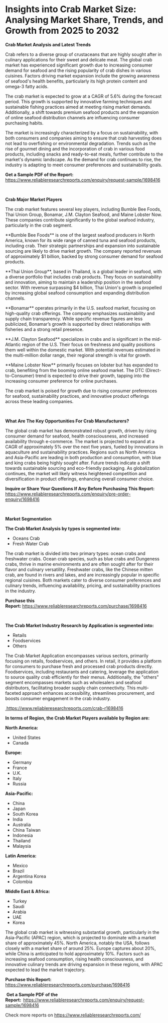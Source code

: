 <p><h1>Insights into Crab Market Size: Analysing Market Share, Trends, and Growth from 2025 to 2032</h1></p><p><strong>Crab Market Analysis and Latest Trends</strong></p>
<p><p>Crab refers to a diverse group of crustaceans that are highly sought after in culinary applications for their sweet and delicate meat. The global crab market has experienced significant growth due to increasing consumer demand for seafood and the rising popularity of crab dishes in various cuisines. Factors driving market expansion include the growing awareness of seafood's health benefits, particularly its high protein content and omega-3 fatty acids.</p><p>The crab market is expected to grow at a CAGR of 5.6% during the forecast period. This growth is supported by innovative farming techniques and sustainable fishing practices aimed at meeting rising market demands. Additionally, a shift towards premium seafood products and the expansion of online seafood distribution channels are influencing consumer purchasing habits. </p><p>The market is increasingly characterized by a focus on sustainability, with both consumers and companies aiming to ensure that crab harvesting does not lead to overfishing or environmental degradation. Trends such as the rise of gourmet dining and the incorporation of crab in various food products, including snacks and ready-to-eat meals, further contribute to the market's dynamic landscape. As the demand for crab continues to rise, the industry is adapting to meet consumer preferences and sustainability goals.</p></p>
<p><strong>Get a Sample PDF of the Report:&nbsp;</strong> <a href="https://www.reliableresearchreports.com/enquiry/request-sample/1698416?utm_campaign=2743&utm_medium=2&utm_source=Github&utm_content=ia&utm_term=30032025&utm_id=crab">https://www.reliableresearchreports.com/enquiry/request-sample/1698416</a></p>
<p>&nbsp;</p>
<p><strong>Crab Major Market Players</strong></p>
<p><p>The crab market features several key players, including Bumble Bee Foods, Thai Union Group, Bonamar, J.M. Clayton Seafood, and Maine Lobster Now. These companies contribute significantly to the global seafood industry, particularly in the crab segment.</p><p>**Bumble Bee Foods** is one of the largest seafood producers in North America, known for its wide range of canned tuna and seafood products, including crab. Their strategic partnerships and expansion into sustainable sourcing are likely to drive market growth. The company reported revenues of approximately $1 billion, backed by strong consumer demand for seafood products.</p><p>**Thai Union Group**, based in Thailand, is a global leader in seafood, with a diverse portfolio that includes crab products. They focus on sustainability and innovation, aiming to maintain a leadership position in the seafood sector. With revenue surpassing $4 billion, Thai Union's growth is propelled by increasing global seafood consumption and expanding distribution channels.</p><p>**Bonamar** operates primarily in the U.S. seafood market, focusing on high-quality crab offerings. The company emphasizes sustainability and supply chain transparency. While specific revenue figures are less publicized, Bonamar’s growth is supported by direct relationships with fisheries and a strong retail presence.</p><p>**J.M. Clayton Seafood** specializes in crabs and is significant in the mid-Atlantic region of the U.S. Their focus on freshness and quality positions them well within the domestic market. With potential revenues estimated in the multi-million dollar range, their regional strength is vital for growth.</p><p>**Maine Lobster Now** primarily focuses on lobster but has expanded to crab, benefiting from the booming online seafood market. The DTC (Direct-to-Consumer) trend is expected to drive their growth, tapping into the increasing consumer preference for online purchases. </p><p>The crab market is poised for growth due to rising consumer preferences for seafood, sustainability practices, and innovative product offerings across these leading companies.</p></p>
<p>&nbsp;</p>
<p><strong>What Are The Key Opportunities For Crab Manufacturers?</strong></p>
<p><p>The global crab market has demonstrated robust growth, driven by rising consumer demand for seafood, health consciousness, and increased availability through e-commerce. The market is projected to expand at a CAGR of approximately 5% over the next five years, fueled by innovations in aquaculture and sustainability practices. Regions such as North America and Asia-Pacific are leading in both production and consumption, with blue and king crabs being highly sought after. Future trends indicate a shift towards sustainable sourcing and eco-friendly packaging. As globalization continues, the market will likely witness heightened competition and diversification in product offerings, enhancing overall consumer choice.</p></p>
<p><strong>Inquire or Share Your Questions If Any Before Purchasing This Report:</strong> <a href="https://www.reliableresearchreports.com/enquiry/pre-order-enquiry/1698416?utm_campaign=2743&utm_medium=2&utm_source=Github&utm_content=ia&utm_term=30032025&utm_id=crab">https://www.reliableresearchreports.com/enquiry/pre-order-enquiry/1698416</a></p>
<p>&nbsp;</p>
<p><strong>Market Segmentation</strong></p>
<p><strong>The Crab Market Analysis by types is segmented into:</strong></p>
<p><ul><li>Oceans Crab</li><li>Fresh Water Crab</li></ul></p>
<p><p>The crab market is divided into two primary types: ocean crabs and freshwater crabs. Ocean crab species, such as blue crabs and Dungeness crabs, thrive in marine environments and are often sought after for their flavor and culinary versatility. Freshwater crabs, like the Chinese mitten crab, are found in rivers and lakes, and are increasingly popular in specific regional cuisines. Both markets cater to diverse consumer preferences and culinary trends, influencing availability, pricing, and sustainability practices in the industry.</p></p>
<p><strong>Purchase this Report:&nbsp;</strong><a href="https://www.reliableresearchreports.com/purchase/1698416?utm_campaign=2743&utm_medium=2&utm_source=Github&utm_content=ia&utm_term=30032025&utm_id=crab">https://www.reliableresearchreports.com/purchase/1698416</a></p>
<p>&nbsp;</p>
<p><strong>The Crab Market Industry Research by Application is segmented into:</strong></p>
<p><ul><li>Retails</li><li>Foodservices</li><li>Others</li></ul></p>
<p><p>The Crab Market Application encompasses various sectors, primarily focusing on retails, foodservices, and others. In retail, it provides a platform for consumers to purchase fresh and processed crab products directly. Foodservices, including restaurants and catering, leverage the application to source quality crab efficiently for their menus. Additionally, the "others" segment encompasses markets such as wholesalers and seafood distributors, facilitating broader supply chain connectivity. This multi-faceted approach enhances accessibility, streamlines procurement, and boosts consumer engagement in the crab industry.</p></p>
<p><a href="https://www.reliableresearchreports.com/crab-r1698416?utm_campaign=2743&utm_medium=2&utm_source=Github&utm_content=ia&utm_term=30032025&utm_id=crab">&nbsp;https://www.reliableresearchreports.com/crab-r1698416</a></p>
<p><strong>In terms of Region, the Crab Market Players available by Region are:</strong></p>
<p>
    <p> <strong> North America: </strong>
        <ul>
            <li>United States</li>
            <li>Canada</li>
        </ul>
        </p> 
    <p> <strong> Europe: </strong>
        <ul>
            <li>Germany</li>
            <li>France</li>
            <li>U.K.</li>
            <li>Italy</li>
            <li>Russia</li>
        </ul>
        </p> 
    <p> <strong> Asia-Pacific: </strong>
        <ul>
            <li>China</li>
            <li>Japan</li>
            <li>South Korea</li>
            <li>India</li>
            <li>Australia</li>
            <li>China Taiwan</li>
            <li>Indonesia</li>
            <li>Thailand</li>
            <li>Malaysia</li>
        </ul>
        </p> 
    <p> <strong> Latin America: </strong>
        <ul>
            <li>Mexico</li>
            <li>Brazil</li>
            <li>Argentina Korea</li>
            <li>Colombia</li>
        </ul>
        </p> 
    <p> <strong> Middle East & Africa: </strong>
        <ul>
            <li>Turkey</li>
            <li>Saudi</li>
            <li>Arabia</li>
            <li>UAE</li>
            <li>Korea</li>
        </ul>
    </p>
    </p>
<p><p>The global crab market is witnessing substantial growth, particularly in the Asia-Pacific (APAC) region, which is projected to dominate with a market share of approximately 45%. North America, notably the USA, follows closely with a market share of around 25%. Europe captures about 20%, while China is anticipated to hold approximately 10%. Factors such as increasing seafood consumption, rising health consciousness, and innovative culinary trends are driving expansion in these regions, with APAC expected to lead the market trajectory.</p></p>
<p><strong>Purchase this Report: </strong><a href="https://www.reliableresearchreports.com/purchase/1698416?utm_campaign=2743&utm_medium=2&utm_source=Github&utm_content=ia&utm_term=30032025&utm_id=crab">https://www.reliableresearchreports.com/purchase/1698416</a></p>
<p>&nbsp;<strong>Get a Sample PDF of the Report:&nbsp;&nbsp;</strong><a href="https://www.reliableresearchreports.com/enquiry/request-sample/1698416?utm_campaign=2743&utm_medium=2&utm_source=Github&utm_content=ia&utm_term=30032025&utm_id=crab">https://www.reliableresearchreports.com/enquiry/request-sample/1698416</a></p>
<p><strong></strong></p>
<p>Check more reports on <a href="https://www.reliableresearchreports.com/?utm_campaign=2743&utm_medium=2&utm_source=Github&utm_content=ia&utm_term=30032025&utm_id=crab">https://www.reliableresearchreports.com/</a></p>